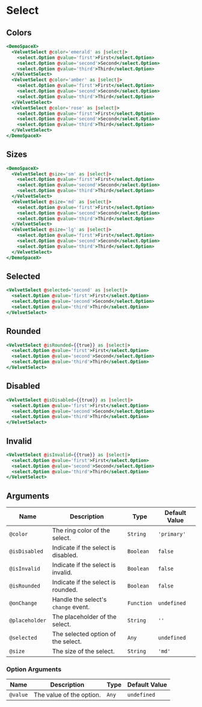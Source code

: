 # Select

## Colors

```hbs preview-template
<DemoSpaceX>
  <VelvetSelect @color='emerald' as |select|>
    <select.Option @value='first'>First</select.Option>
    <select.Option @value='second'>Second</select.Option>
    <select.Option @value='third'>Third</select.Option>
  </VelvetSelect>
  <VelvetSelect @color='amber' as |select|>
    <select.Option @value='first'>First</select.Option>
    <select.Option @value='second'>Second</select.Option>
    <select.Option @value='third'>Third</select.Option>
  </VelvetSelect>
  <VelvetSelect @color='rose' as |select|>
    <select.Option @value='first'>First</select.Option>
    <select.Option @value='second'>Second</select.Option>
    <select.Option @value='third'>Third</select.Option>
  </VelvetSelect>
</DemoSpaceX>
```

## Sizes

```hbs preview-template
<DemoSpaceX>
  <VelvetSelect @size='sm' as |select|>
    <select.Option @value='first'>First</select.Option>
    <select.Option @value='second'>Second</select.Option>
    <select.Option @value='third'>Third</select.Option>
  </VelvetSelect>
  <VelvetSelect @size='md' as |select|>
    <select.Option @value='first'>First</select.Option>
    <select.Option @value='second'>Second</select.Option>
    <select.Option @value='third'>Third</select.Option>
  </VelvetSelect>
  <VelvetSelect @size='lg' as |select|>
    <select.Option @value='first'>First</select.Option>
    <select.Option @value='second'>Second</select.Option>
    <select.Option @value='third'>Third</select.Option>
  </VelvetSelect>
</DemoSpaceX>
```

## Selected

```hbs preview-template
<VelvetSelect @selected='second' as |select|>
  <select.Option @value='first'>First</select.Option>
  <select.Option @value='second'>Second</select.Option>
  <select.Option @value='third'>Third</select.Option>
</VelvetSelect>
```

## Rounded

```hbs preview-template
<VelvetSelect @isRounded={{true}} as |select|>
  <select.Option @value='first'>First</select.Option>
  <select.Option @value='second'>Second</select.Option>
  <select.Option @value='third'>Third</select.Option>
</VelvetSelect>
```

## Disabled

```hbs preview-template
<VelvetSelect @isDisabled={{true}} as |select|>
  <select.Option @value='first'>First</select.Option>
  <select.Option @value='second'>Second</select.Option>
  <select.Option @value='third'>Third</select.Option>
</VelvetSelect>
```

## Invalid

```hbs preview-template
<VelvetSelect @isInvalid={{true}} as |select|>
  <select.Option @value='first'>First</select.Option>
  <select.Option @value='second'>Second</select.Option>
  <select.Option @value='third'>Third</select.Option>
</VelvetSelect>
```

## Arguments

| Name           | Description                         | Type       | Default Value |
| -------------- | ----------------------------------- | ---------- | ------------- |
| `@color`       | The ring color of the select.       | `String`   | `'primary'`   |
| `@isDisabled`  | Indicate if the select is disabled. | `Boolean`  | `false`       |
| `@isInvalid`   | Indicate if the select is invalid.  | `Boolean`  | `false`       |
| `@isRounded`   | Indicate if the select is rounded.  | `Boolean`  | `false`       |
| `@onChange`    | Handle the select's `change` event. | `Function` | `undefined`   |
| `@placeholder` | The placeholder of the select.      | `String`   | `''`          |
| `@selected`    | The selected option of the select.  | `Any`      | `undefined`   |
| `@size`        | The size of the select.             | `String`   | `'md'`        |

### Option Arguments

| Name     | Description              | Type  | Default Value |
| -------- | ------------------------ | ----- | ------------- |
| `@value` | The value of the option. | `Any` | `undefined`   |
